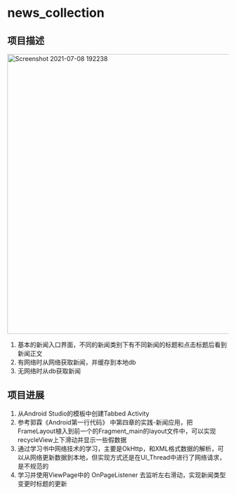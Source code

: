 # news_collection

## 项目描述

<img width="638" alt="Screenshot 2021-07-08 192238" src="https://user-images.githubusercontent.com/77102785/124916578-66eaae80-e025-11eb-962a-ea0aebe34d35.png">

1. 基本的新闻入口界面，不同的新闻类别下有不同新闻的标题和点击标题后看到新闻正文
2. 有网络时从网络获取新闻，并缓存到本地db
3. 无网络时从db获取新闻


## 项目进展

1. 从Android Studio的模板中创建Tabbed Activity
2. 参考郭霖《Android第一行代码》 中第四章的实践-新闻应用，把FrameLayout植入到前一个的Fragment_main的layout文件中，可以实现recycleView上下滑动并显示一些假数据
3. 通过学习书中网络技术的学习，主要是OkHttp，和XML格式数据的解析，可以从网络更新数据到本地，但实现方式还是在UI_Thread中进行了网络请求，是不规范的
4. 学习并使用ViewPage中的 OnPageListener 去监听左右滑动，实现新闻类型变更时标题的更新
